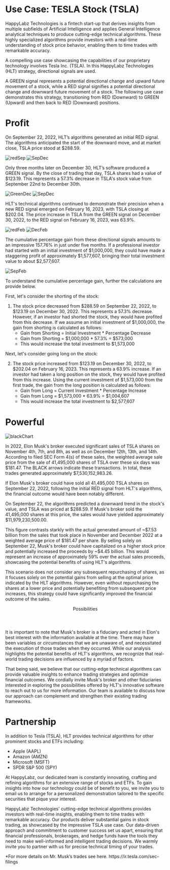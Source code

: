 <link rel="stylesheet" href="use_case.css" />

<h1 class="header">Use Case: TESLA Stock (TSLA)</h1>

<div class="normParagraphs">
  <p>
    HappyLabz Technologies is a fintech start-up that derives insights 
    from multiple subfields of Artificial Intelligence and applies General 
    Intelligence analytical techniques to produce cutting-edge technical 
    algorithms. These highly specialized algorithms provide investors with 
    a real-time understanding of stock price behavior, enabling them to time 
    trades with remarkable accuracy. 
  </p>
</div>
<div class="normParagraphs">
  <p>
    A compelling use case showcasing the capabilities
    of our proprietary technology involves Tesla Inc. (TSLA). In this
    HappyLabz Technologies (HLT) strategy, directional signals are used.
  </p>
</div>
<div class="normParagraphs">
  <p>
    A GREEN signal represents a potential directional change and upward
    future movement of a stock, while a RED signal signifies a potential
    directional change and downward future movement of a stock. The
    following use case demonstrates this strategy, transitioning from RED
    (Downward) to GREEN (Upward) and then back to RED (Downward) positions.
  </p>
</div>
<div class="sectionTitle"><h1 class="header">Profit</h1></div>
<div class="normParagraphs">
  <p>
    On September 22, 2022, HLT’s algorithms generated an initial RED signal.
    The algorithms anticipated the start of the downward move, and at market
    close, TSLA price stood at $288.59.
  </p>
</div>
<div class="example">
  <img class="SepDec" src="images/boxRedSep.png" alt="redSep" />
  <img class="exampGraph" src="images/sepChart.png" alt="SepDec" />
  <p class="textSpan">
    Only three months later on December 30, HLT’s software produced a GREEN
    signal. By the close of trading that day, TSLA shares had a value of
    $123.19. This represents a 57.3% decrease in TSLA's stock value from
    September 22nd to December 30th.
  </p>
  <img class="DecFeb" src="images/boxGreenDec.png" alt="GreenDec" />
  <img class="exampGraph" src="images/SepDec.png" alt="SepDec" />
  
  <p class="textSpan">
    HLT's technical algorithms continued to demonstrate their precision when
    a new RED signal emerged on February 16, 2023, with TSLA closing at
    $202.04. The price increase in TSLA from the GREEN signal on December
    30, 2022, to the RED signal on February 16, 2023, was 63.9%.
  </p>
  <img class="SepFeb" src="images/boxRedFeb.png" alt="redFeb" />
  <img class="exampGraph" src="images/DecFeb.png" alt="DecFeb" />
  
  <p class="textSpan">
    The cumulative percentage gain from these directional signals amounts to
    an impressive 157.76% in just under five months. If a professional
    investor had started with an initial investment of $1,000,000, they
    could have made a staggering profit of approximately $1,577,607,
    bringing their total investment value to about $2,577,607.
  </p>
<img class="exampGraphFull" src="images/SepFeb.png" alt="SepFeb" />
</div>

<div class="paragraphLeft">
  <p>
    To understand the cumulative percentage gain, further the calculations
    are provide below.
  </p>
</div>

<div class="paragraphLeft">
  <p>First, let's consider the shorting of the stock:</p>
</div>

<div class="lists">
  <ol>
    <li>
      The stock price decreased from $288.59 on September 22, 2022, to
      $123.19 on December 30, 2022. This represents a 57.3% decrease.
      However, if an investor had shorted the stock, they would have
      profited from this decrease. If we assume an initial investment of
      $1,000,000, the gain from shorting is calculated as follows:
      <ul>
        <li>
          Gain from Shorting = Initial Investment * Percentage Decrease
        </li>
        <li>Gain from Shorting = $1,000,000 * 57.3% = $573,000</li>
        <li>This would increase the total investment to $1,573,000</li>
      </ul>
    </li>
</ol>
</div>
<div class="paragraphLeft">
  <p>Next, let's consider going long on the stock:</p>
</div>
<div class="lists" style="margin-bottom: 40px !important;">
<ol start="2">
    <li>
      The stock price increased from $123.19 on December 30, 2022, to
      $202.04 on February 16, 2023. This represents a 63.9% increase. If an
      investor had taken a long position on the stock, they would have
      profited from this increase. Using the current investment of
      $1,573,000 from the first trade, the gain from the long position is
      calculated as follows:
      <ul>
        <li>Gain from Long = Current Investment * Percentage Increase</li>
        <li>Gain from Long = $1,573,000 * 63.9% = $1,004,607</li>
        <li>This would increase the total investment to $2,577,607</li>
      </ul>
    </li>
  </ol>
</div>

<div class="sectionTitle"><h1 class="header">Powerful</h1></div>
<div class="comparison">
  <img class="whiteChart" src="images/tslaChart.png" alt="blackChart" />
  <p>
    In 2022, Elon Musk's broker executed significant sales of TSLA shares on
    November 4th, 7th, and 8th, as well as on December 12th, 13th, and 14th.
    According to filed SEC Form 4(s) of these sales, the weighted average
    sale price from the sale of 41,495,000 shares of TSLA over these six
    days was $181.47. The BLACK arrows indicate these transactions. In
    total, these trades generated approximately $7,530,152,983.26.
  </p>
  <p>
    If Elon Musk's broker could have sold all 41,495,000 TSLA shares on
    September 22, 2022, following the initial RED signal from HLT's
    algorithms, the financial outcome would have been notably different.
  </p>
  <p>
    On September 22, the algorithms predicted a downward trend in the
    stock's value, and TSLA was priced at $288.59. If Musk's broker sold the
    41,495,000 shares at this price, the sales would have yielded
    approximately $11,979,230,500.00.
  </p>
  <p>
    This figure contrasts starkly with the actual generated amount of ~$7.53
    billion from the sales that took place in November and December 2022 at
    a weighted average price of $181.47 per share. By selling solely on
    September 22, Musk's broker could have capitalized on a higher stock
    price and potentially increased the proceeds by ~$4.45 billion. This
    would represent an increase of approximately 59% over the actual sales
    proceeds, showcasing the potential benefits of using HLT's algorithms.
  </p>
  <p>
    This scenario does not consider any subsequent repurchasing of shares,
    as it focuses solely on the potential gains from selling at the optimal
    price indicated by the HLT algorithms. However, even without
    repurchasing the shares at a lower price and potentially benefiting from
    subsequent price increases, this strategy could have significantly
    improved the financial outcome of the sales.
  </p>
</div>
<div class="sectionTitle"><header class="header">Possibilities</header></div>
<div class="normParagraphs">
  <p>
    It is important to note that Musk's broker is a fiduciary and acted in
    Elon's best interest with the information available at the time. There
    may have been variables or circumstances that we are unaware of, and
    necessitated the execution of those trades when they occurred. While our
    analysis highlights the potential benefits of HLT's algorithms, we
    recognize that real-world trading decisions are influenced by a myriad
    of factors.
  </p>
</div>

<div class="normParagraphs">
  <p>
    That being said, we believe that our cutting-edge technical algorithms
    can provide valuable insights to enhance trading strategies and optimize
    financial outcomes. We cordially invite Musk's broker and other
    fiduciaries interested in exploring the possibilities offered by HLT's
    innovative software to reach out to us for more information. Our team is
    available to discuss how our approach can complement and strengthen
    their existing trading frameworks.
  </p>
</div>

<div class="sectionTitle"><h1 class="header">Partnership</h1></div>
<div class="paragraphLeft">
  <p>
    In addition to Tesla (TSLA), HLT provides technical algorithms for other
    prominent stocks and ETFs including:
  </p>
</div>
<div class="listLeft">
  <ul>
    <li>Apple (AAPL)</li>
    <li>Amazon (AMZN)</li>
    <li>Microsoft (MSFT)</li>
    <li>SPDR S&P 500 (SPY)</li>
  </ul>
</div>

<div class="normParagraphs">
  <p>
    At HappyLabz, our dedicated team is constantly innovating, crafting and
    refining algorithms for an extensive range of stocks and ETFs. To gain
    insights into how our technology could be of benefit to you, we invite
    you to email us to arrange for a personalized demonstration tailored to
    the specific securities that pique your interest.
  </p>
</div>
<div class="normParagraphs">
  <p>
    HappyLabz Technologies' cutting-edge technical algorithms provides
    investors with real-time insights, enabling them to time trades with
    remarkable accuracy. Our products deliver substantial gains in stock
    trading, as showcased by the impressive TSLA use case. Our data-driven
    approach and commitment to customer success set us apart, ensuring that
    financial professionals, brokerages, and hedge funds have the tools they
    need to make well-informed and intelligent trading decisions. We warmly
    invite you to partner with us for precise technical timing of your
    trades.
  </p>
</div>
<div class="normParagraphs">
  <p>
    *For more details on Mr. Musk’s trades see here.
    https://ir.tesla.com/sec-filings
  </p>
</div>
